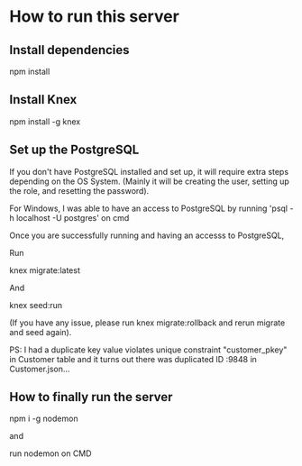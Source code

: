 # How to run this server

## Install dependencies

npm install

## Install Knex 

npm install -g knex

## Set up the PostgreSQL

If you don't have PostgreSQL installed and set up, it will require extra steps depending on the OS System. (Mainly it will be creating the user, setting up the role, and resetting the password).

For Windows, I was able to have an access to PostgreSQL by running 'psql -h localhost -U postgres' on cmd

Once you are successfully running and having an accesss to PostgreSQL,

Run

knex migrate:latest

And

knex seed:run

(If you have any issue, please run knex migrate:rollback and rerun migrate and seed again).

PS: I had a duplicate key value violates unique constraint "customer_pkey" in Customer table and it turns out there was duplicated ID :9848 in Customer.json...

## How to finally run the server

npm i -g nodemon

and

run nodemon on CMD